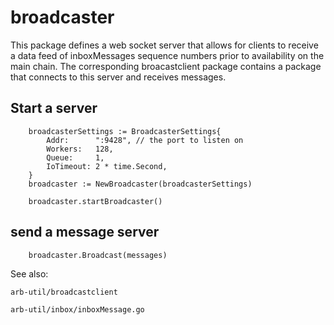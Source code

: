 # broadcaster

This package defines a web socket server that allows for clients to receive a data feed of inboxMessages sequence numbers prior to availability on the main chain. The corresponding broacastclient package contains a package that connects to this server and receives messages.

## Start a server

```
	broadcasterSettings := BroadcasterSettings{
		Addr:      ":9428", // the port to listen on
		Workers:   128,
		Queue:     1,
		IoTimeout: 2 * time.Second,
	}
	broadcaster := NewBroadcaster(broadcasterSettings)

	broadcaster.startBroadcaster()
```

## send a message server

```
	broadcaster.Broadcast(messages)
```

See also:

`arb-util/broadcastclient`

`arb-util/inbox/inboxMessage.go`
